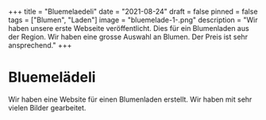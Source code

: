 +++
title = "Bluemelaedeli"
date = "2021-08-24"
draft = false
pinned = false
tags = ["Blumen", "Laden"]
image = "bluemelade-1-.png"
description = "Wir haben unsere erste Webseite veröffentlicht. Dies für ein Blumenladen aus der Region. Wir haben eine grosse Auswahl an Blumen. Der Preis ist sehr ansprechend."
+++
# Bluemelädeli

Wir haben eine Website für einen Blumenladen erstellt. Wir haben mit sehr vielen Bilder gearbeitet.

![]()